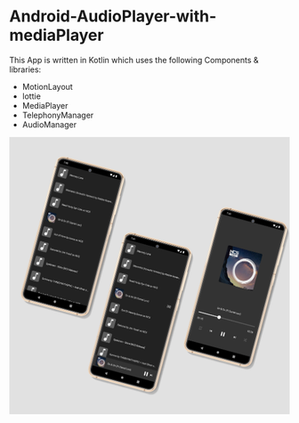 # Android-AudioPlayer-with-mediaPlayer

This App is written in Kotlin which uses the following Components & libraries:

- MotionLayout
- lottie
- MediaPlayer
- TelephonyManager
- AudioManager

![screen shot](https://github.com/rezaromiani/Android-AudioPlayer-with-mediaPlayer/blob/master/screen_shot.jpg?raw=true)
